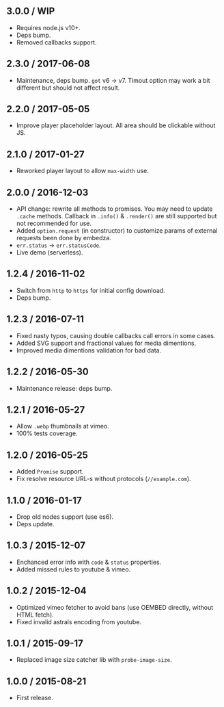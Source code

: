 3.0.0 / WIP
------------------

- Requires node.js v10+.
- Deps bump.
- Removed callbacks support.


2.3.0 / 2017-06-08
------------------

- Maintenance, deps bump. `got` v6 -> v7. Timout option may work a bit
  different but should not affect result.


2.2.0 / 2017-05-05
------------------

- Improve player placeholder layout. All area should be
  clickable without JS.


2.1.0 / 2017-01-27
------------------

- Reworked player layout to allow `max-width` use.


2.0.0 / 2016-12-03
------------------

- API change: rewrite all methods to promises. You may need to update `.cache`
  methods. Callback in `.info()` & `.render()` are still supported but not
  recommended for use.
- Added `option.request` (in constructor) to customize params of external
  requests been done by embedza.
- `err.status` -> `err.statusCode`.
- Live demo (serverless).


1.2.4 / 2016-11-02
------------------

- Switch from `http` to `https` for initial config download.
- Deps bump.


1.2.3 / 2016-07-11
------------------

- Fixed nasty typos, causing double callbacks call errors in some cases.
- Added SVG support and fractional values for media dimentions.
- Improved media dimentions validation for bad data.


1.2.2 / 2016-05-30
------------------

- Maintenance release: deps bump.


1.2.1 / 2016-05-27
------------------

- Allow `.webp` thumbnails at vimeo.
- 100% tests coverage.


1.2.0 / 2016-05-25
------------------

- Added `Promise` support.
- Fix resolve resource URL-s without protocols (`//example.com`).


1.1.0 / 2016-01-17
------------------

- Drop old nodes support (use es6).
- Deps update.


1.0.3 / 2015-12-07
------------------

- Enchanced error info with `code` & `status` properties.
- Added missed rules to youtube & vimeo.


1.0.2 / 2015-12-04
------------------

- Optimized vimeo fetcher to avoid bans (use OEMBED directly, without HTML fetch).
- Fixed invalid astrals encoding from youtube.


1.0.1 / 2015-09-17
------------------

- Replaced image size catcher lib with `probe-image-size`.


1.0.0 / 2015-08-21
------------------

- First release.
